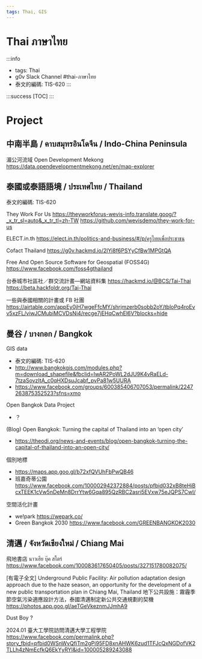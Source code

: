 ```yaml
---
tags: Thai, GIS
---
```


# Thai ภาษาไทย

:::info
- tags: Thai
- g0v Slack Channel #thai-ภาษาไทย
- 泰文的編碼: TIS-620
:::

:::success
[TOC]
:::

# Project

## 中南半島 / คาบสมุทรอินโดจีน / Indo-China Peninsula

湄公河流域 Open Development Mekong
https://data.opendevelopmentmekong.net/en/map-explorer

## 泰國或泰語語境 / ประเทศไทย / Thailand
泰文的編碼: TIS-620

They Work For Us
https://theyworkforus-wevis-info.translate.goog/?_x_tr_sl=auto&_x_tr_tl=zh-TW
https://github.com/wevisdemo/they-work-for-us

ELECT.in.th 
https://elect.in.th/politics-and-business/#/p/ครูไทยเพื่อประชาชน

Cofact Thailand
https://g0v.hackmd.io/2lYi8f6PSYyCfBw1MPGtQA

Free And Open Source Software for Geospatial (FOSS4G) 
https://www.facebook.com/foss4gthailand

台泰城市社區社／群交流計畫—網站資料集
https://hackmd.io/@BCS/Tai-Thai
https://beta.hackfoldr.org/Tai-Thai

一些與泰國相關的計畫或 FB 社團
https://airtable.com/appEy0jH7wgeFfcMY/shrjmzerb0sobb2oY/tbloPq4roEvv5xzFL/viwJCMubiMCVDsNi4/recge7jEHqCwhEl6V?blocks=hide

## 曼谷 / บางกอก / Bangkok

GIS data
- 泰文的編碼: TIS-620
- http://www.bangkokgis.com/modules.php?m=download_shapefile&fbclid=IwAR2PoWL2dJU9K4vRaELd-7tzaSovzItA_c0qHXDsuJcabf_pvPa81w5UURA
- https://www.facebook.com/groups/600385406707053/permalink/2247263875352523?sfns=xmo

Open Bangkok Data Project
- ？

(Blog) Open Bangkok: Turning the capital of Thailand into an ‘open city’
- https://theodi.org/news-and-events/blog/open-bangkok-turning-the-capital-of-thailand-into-an-open-city/

個別地標
- https://maps.app.goo.gl/b72xfQVUhFbPwQB46
- 班嘉奇蒂公園 https://www.facebook.com/100002942372884/posts/pfbid032xB8teHiBcxTEEK1cVw5nDeMn8DrrYtw6Gqa895QzRBC2asri5EVxw75eJQPS7Cwl/

空間活化計畫
- we!park https://wepark.co/
- Green Bangkok 2030 https://www.facebook.com/GREENBANGKOK2030

## 清邁 / จังหวัดเชียงใหม่ / Chiang Mai

飛地書店 นาวเฮีย บุ๊ค สโตร์ 
https://www.facebook.com/100083617650405/posts/327151780082075/

[有電子全文] Underground Public Facility: Air pollution adaptation design approach due to the haze season, an opportunity for the development of a new public transportation plan in Chiang Mai, Thailand 地下公共設施：霧霾季節空氣污染適應設計方法，泰國清邁制定新公共交通規劃的契機
https://photos.app.goo.gl/aeTGeVkeznmJJmhA9

Dust Boy 
?

2024.01 臺大工學院訪問清邁大學工程學院
https://www.facebook.com/permalink.php?story_fbid=pfbid0WSnWvQfiTm2gPi95FD8xnAHWK6zud1TFJcQxNGDofVK2TLLh4zNmEcfkQ6EkYyRYl&id=100005289243088
